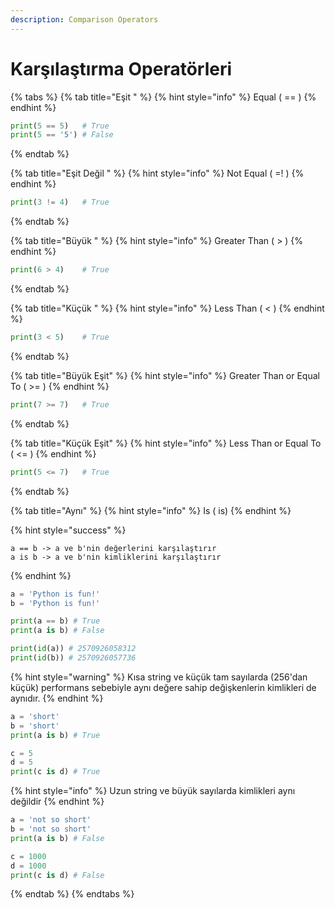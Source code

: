 ```yaml
---
description: Comparison Operators
---
```


# Karşılaştırma Operatörleri

{% tabs %}
{% tab title="Eşit " %}
{% hint style="info" %}
Equal ( == )
{% endhint %}

```python
print(5 == 5)   # True
print(5 == '5') # False
```
{% endtab %}

{% tab title="Eşit Değil " %}
{% hint style="info" %}
&#x20;Not Equal ( =! )
{% endhint %}

```python
print(3 != 4)   # True
```
{% endtab %}

{% tab title="Büyük " %}
{% hint style="info" %}
Greater Than ( > )
{% endhint %}

```python
print(6 > 4)    # True
```
{% endtab %}

{% tab title="Küçük " %}
{% hint style="info" %}
Less Than ( < )
{% endhint %}

```python
print(3 < 5)    # True
```
{% endtab %}

{% tab title="Büyük Eşit" %}
{% hint style="info" %}
Greater Than or Equal To ( >= )
{% endhint %}

```python
print(7 >= 7)   # True
```
{% endtab %}

{% tab title="Küçük Eşit" %}
{% hint style="info" %}
Less Than or Equal To ( <= )
{% endhint %}

```python
print(5 <= 7)   # True
```
{% endtab %}

{% tab title="Aynı" %}
{% hint style="info" %}
Is ( is)
{% endhint %}

{% hint style="success" %}
```
a == b -> a ve b'nin değerlerini karşılaştırır
a is b -> a ve b'nin kimliklerini karşılaştırır
```
{% endhint %}

```python
a = 'Python is fun!'
b = 'Python is fun!'

print(a == b) # True
print(a is b) # False

print(id(a)) # 2570926058312
print(id(b)) # 2570926057736
```

{% hint style="warning" %}
Kısa string ve küçük tam sayılarda (256'dan küçük) performans sebebiyle aynı değere sahip değişkenlerin kimlikleri de aynıdır.
{% endhint %}

```python
a = 'short'
b = 'short'
print(a is b) # True

c = 5
d = 5
print(c is d) # True
```

{% hint style="info" %}
Uzun string ve büyük sayılarda kimlikleri aynı değildir
{% endhint %}

```python
a = 'not so short'
b = 'not so short'
print(a is b) # False

c = 1000
d = 1000
print(c is d) # False
```
{% endtab %}
{% endtabs %}

